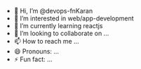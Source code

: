 - 👋 Hi, I’m @devops-fnKaran
- 👀 I’m interested in web/app-development
- 🌱 I’m currently learning reactjs
- 💞️ I’m looking to collaborate on ...
- 📫 How to reach me ...
- 😄 Pronouns: ...
- ⚡ Fun fact: ...

<!---
devops-fnKaran/devops-fnKaran is a ✨ special ✨ repository because its `README.md` (this file) appears on your GitHub profile.
You can click the Preview link to take a look at your changes.
--->
